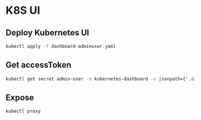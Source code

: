 # K8S UI

## Deploy Kubernetes UI

```bash
kubectl apply -f dashboard-adminuser.yaml     
```

## Get accessToken

```bash
kubectl get secret admin-user -n kubernetes-dashboard -o jsonpath={".data.token"} | base64 -d
```

## Expose

```bash
kubectl proxy
```
